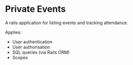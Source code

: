 # Private Events

A rails application for listing events and tracking attendance.

Applies:
* User authentication
* User authorisation
* SQL queries (via Rails ORM)
* Scopes
